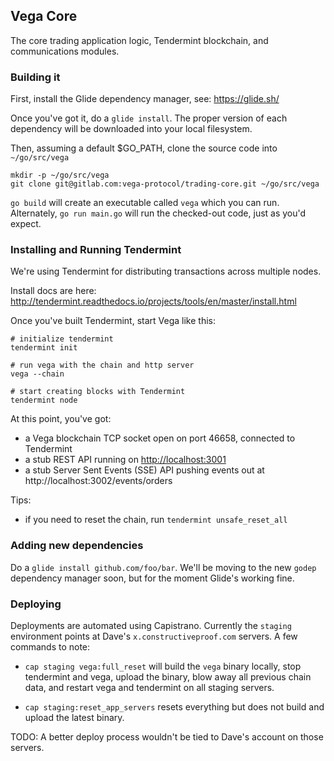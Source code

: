 ## Vega Core

The core trading application logic, Tendermint blockchain, and communications modules.

### Building it

First, install the Glide dependency manager, see: https://glide.sh/

Once you've got it, do a `glide install`. The proper version of each dependency will be downloaded into your local filesystem.

Then, assuming a default $GO_PATH, clone the source code into `~/go/src/vega`

```
mkdir -p ~/go/src/vega
git clone git@gitlab.com:vega-protocol/trading-core.git ~/go/src/vega
```

`go build` will create an executable called `vega` which you can run. Alternately, `go run main.go` will run the checked-out code, just as you'd expect.

### Installing and Running Tendermint

We're using Tendermint for distributing transactions across multiple nodes.

Install docs are here: http://tendermint.readthedocs.io/projects/tools/en/master/install.html

Once you've built Tendermint, start Vega like this:

```
# initialize tendermint
tendermint init

# run vega with the chain and http server
vega --chain

# start creating blocks with Tendermint
tendermint node
```

At this point, you've got:

* a Vega blockchain TCP socket open on port 46658, connected to Tendermint
* a stub REST API running on [http://localhost:3001](http://localhost:3001)
* a stub Server Sent Events (SSE) API pushing events out at http://localhost:3002/events/orders

Tips:

* if you need to reset the chain, run `tendermint unsafe_reset_all`

### Adding new dependencies

Do a `glide install github.com/foo/bar`. We'll be moving to the new `godep` dependency manager soon, but for the moment Glide's working fine.

### Deploying

Deployments are automated using Capistrano. Currently the `staging` environment points at Dave's `x.constructiveproof.com` servers. A few commands to note:

* `cap staging vega:full_reset` will build the `vega` binary locally, stop tendermint and vega, upload the binary, blow away all previous chain data, and restart vega and tendermint on all staging servers.

* `cap staging:reset_app_servers` resets everything but does not build and upload the latest binary.

TODO: A better deploy process wouldn't be tied to Dave's account on those servers.
